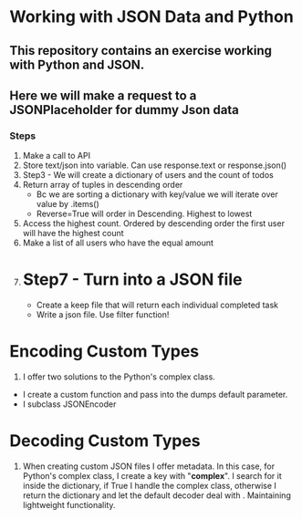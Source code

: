 # Working with JSON Data and Python

## This repository contains an exercise working with Python and JSON.
## Here we will make a request to a JSONPlaceholder for dummy Json data

### Steps
1. Make a call to API
2. Store text/json into variable. Can use response.text or response.json()
3. Step3 - We will create a dictionary of users and the count of todos
4. Return array of tuples in descending order
   * Bc we are sorting a dictionary with key/value we will iterate over value by .items()
   * Reverse=True will order in Descending. Highest to lowest
5. Access the highest count. Ordered by descending order the first user will have the highest count
6. Make a list of all users who have the equal amount
7. # Step7 - Turn into a JSON file
   * Create a keep file that will return each individual completed task
   * Write a json file. Use filter function!


# Encoding Custom Types
1. I offer two solutions to the Python's complex class.
  * I create a custom function and pass into the dumps default parameter.
  * I subclass JSONEncoder

# Decoding Custom Types
1. When creating custom JSON files I offer metadata. In this case, for Python's complex class, I create a key with "__complex__". I search for it inside the dictionary, if True I handle the complex class, otherwise I return the dictionary and let the default decoder deal with . Maintaining lightweight functionality. 
